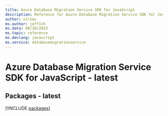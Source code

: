 ```yaml
---
title: Azure Database Migration Service SDK for JavaScript
description: Reference for Azure Database Migration Service SDK for JavaScript
author: xirzec
ms.author: jeffish
ms.data: 09/29/2023
ms.topic: reference
ms.devlang: javascript
ms.service: databasemigrationservice
---
```

# Azure Database Migration Service SDK for JavaScript - latest
## Packages - latest
[!INCLUDE [packages](database-migration-service-index.md)]